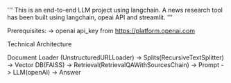 '''
This is an end-to-end LLM project using langchain.
A news research tool has been built using langchain, opeai API and streamlit.
'''

Prerequisites:
-> openai api_key from https://platform.openai.com


Technical Architecture

Document Loader (UnstructuredURLLoader) -> Splits(RecursiveTextSplitter) -> Vector DB(FAISS) -> 
Retrieval(RetrievalQAWithSourcesChain) -> Prompt -> LLM(openAI) -> Answer
